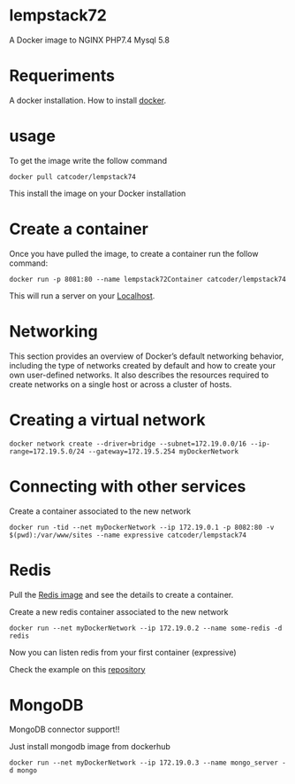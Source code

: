 # lempstack72
A Docker image to NGINX PHP7.4 Mysql 5.8

# Requeriments

A docker installation. How to install [docker](https://docs.docker.com/install/ "Docker installation").

# usage
To get the image write the follow command

` docker pull catcoder/lempstack74 `

This install the image on your Docker installation

# Create a container

Once you have pulled the image, to create a container run the follow command:

` docker run -p 8081:80 --name lempstack72Container catcoder/lempstack74 `

This will run a server on your [Localhost](http://localhost:8081 "Docker installation").

# Networking
This section provides an overview of Docker’s default networking behavior, including the type of networks created by default and how to create your own user-defined networks. It also describes the resources required to create networks on a single host or across a cluster of hosts.

# Creating a virtual network

` docker network create --driver=bridge --subnet=172.19.0.0/16 --ip-range=172.19.5.0/24 --gateway=172.19.5.254 myDockerNetwork `

# Connecting with other services

Create a container associated to the new network

` docker run -tid --net myDockerNetwork --ip 172.19.0.1 -p 8082:80 -v $(pwd):/var/www/sites --name expressive catcoder/lempstack74 `

# Redis
Pull the [Redis image](https://hub.docker.com/_/redis "Docker installation") and see the details to create a container.

Create a new redis container associated to the new network

` docker run --net myDockerNetwork --ip 172.19.0.2 --name some-redis -d redis `

Now you can listen redis from your first container (expressive)

Check the example on this [repository](https://github.com/catcoderphp/expressive-example/blob/master/src/App/Services/RedisConnector.php "Docker installation")

# MongoDB
MongoDB connector support!!

Just install mongodb image from dockerhub

` docker run --net myDockerNetwork --ip 172.19.0.3 --name mongo_server -d mongo `